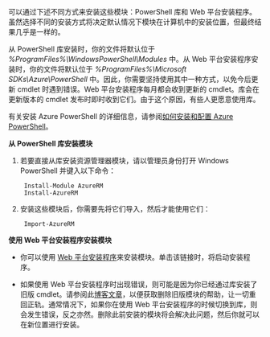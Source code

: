 可以通过下述不同方式来安装这些模块：PowerShell 库和 Web 平台安装程序。虽然选择不同的安装方式将决定默认情况下模块在计算机中的安装位置，但最终结果几乎是一样的。

从 PowerShell 库安装时，你的文件将默认位于 *%ProgramFiles%\\WindowsPowerShell\\Modules* 中。从 Web 平台安装程序安装时，你的文件将默认位于 *%ProgramFiles%\\Microsoft SDKs\\Azure\\PowerShell* 中。因此，你需要坚持使用其中一种方式，以免今后更新 cmdlet 时遇到错误。Web 平台安装程序每月都会收到更新的 cmdlet。库会在更新版本的 cmdlet 发布时即时收到它们。由于这个原因，有些人更愿意使用库。

有关安装 Azure PowerShell 的详细信息，请参阅[如何安装和配置 Azure PowerShell](/documentation/articles/powershell-install-configure)。

**从 PowerShell 库安装模块**

1. 若要直接从库安装资源管理器模块，请以管理员身份打开 Windows PowerShell 并键入以下命令：

		Install-Module AzureRM
		Install-AzureRM

2. 安装这些模块后，你需要先将它们导入，然后才能使用它们：

		Import-AzureRM

**使用 Web 平台安装程序安装模块**

- 你可以使用 [Web 平台安装程序](http://aka.ms/webpi-azps)来安装模块。单击该链接时，将启动安装程序。

- 如果使用 Web 平台安装程序时出现错误，则可能是因为你已经通过库安装了旧版 cmdlet。请参阅此[博客文章](http://azure.microsoft.com/blog/azps-1-0)，以便获取删除旧版模块的帮助，让一切重回正轨。通常情况下，如果你在使用 Web 平台安装程序的时候切换到库，则会发生错误，反之亦然。删除此前安装的模块将会解决此问题，然后你就可以在新位置进行安装。

<!---HONumber=Mooncake_0104_2016-->

